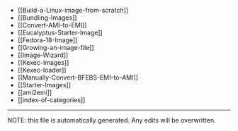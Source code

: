 * [[Build-a-Linux-image-from-scratch]]
* [[Bundling-Images]]
* [[Convert-AMI-to-EMI]]
* [[Eucalyptus-Starter-Image]]
* [[Fedora-18-Image]]
* [[Growing-an-image-file]]
* [[Image-Wizard]]
* [[Kexec-Images]]
* [[Kexec-loader]]
* [[Manually-Convert-BFEBS-EMI-to-AMI]]
* [[Starter-Images]]
* [[ami2emi]]
* [[index-of-categories]]

*****
NOTE: this file is automatically generated. Any edits will be overwritten.
